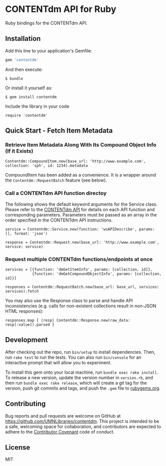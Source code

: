 # CONTENTdm API for Ruby

Ruby bindings for the CONTENTdm API.

## Installation

Add this line to your application's Gemfile:

```ruby
gem 'contentdm'
```

And then execute:

    $ bundle

Or install it yourself as:

    $ gem install contentdm

Include the library in your code

`require 'contentdm'`


## Quick Start - Fetch Item Metadata


### Retrieve Item Metadata Along With Its Compound Object Info (If it Exists)

```
Contentdm::CompoundItem.new(base_url: 'http://www.example.com', collection: 'sph', id: 1234).metadata
```

CompoundItem has been added as a convenience. It is a wrapper around the `Contentdm::RequestBatch` feature (see below).

### Call a CONTENTdm API function directoy

The following shows the default keyword arguments for the Service class. Please refer to the [CONTENTdm API](https://www.oclc.org/support/services/contentdm/help/customizing-website-help/other-customizations/contentdm-api-reference.en.html) for details on each API function and corresponding parameters. Parameters must be passed as an array in the order specified in the CONTENTdm API instructions.

```
service = Contentdm::Service.new(function: 'wsAPIDescribe', params: [], format: 'json')

response = Contentdm::Request.new(base_url: 'http://www.example.com', service: service)
```

### Request multiple CONTENTdm functions/endpoints at once

```
services = [{function: 'dmGetItemInfo', params: [collection, id]},
            {function: 'dmGetCompoundObjectInfo', params: [collection, id]}]

responses = Contentdm::RequestBatch.new(base_url: base_url, services: services).fetch
```

You may also use the Response class to parse and handle API inconsistencies (e.g. calls for non-existent collections result in non-JSON HTML responses):

```
responses.map { |resp| Contentdm::Response.new(raw_data: resp[:value]).parsed }
```

## Development

After checking out the repo, run `bin/setup` to install dependencies. Then, run `rake test` to run the tests. You can also run `bin/console` for an interactive prompt that will allow you to experiment.

To install this gem onto your local machine, run `bundle exec rake install`. To release a new version, update the version number in `version.rb`, and then run `bundle exec rake release`, which will create a git tag for the version, push git commits and tags, and push the `.gem` file to [rubygems.org](https://rubygems.org).

## Contributing

Bug reports and pull requests are welcome on GitHub at https://github.com/UMNLibraries/contentdm. This project is intended to be a safe, welcoming space for collaboration, and contributors are expected to adhere to the [Contributor Covenant](http://contributor-covenant.org) code of conduct.


## License

MIT